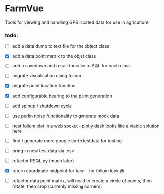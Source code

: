 # FarmVue
Tools for viewing and handling GPS located data for use in agriculture 


### todo: 

- [ ] add a data dump to text file for the object class 
- [x] add a data point matrix to the objet class 
- [ ] add a savedown and recall function to SQL for each class 
- [ ] migrate visualisation using folium 
- [x] migrate point location function 
- [x] add configurable bearing to the point generation 
- [ ] add spinup / shutdown cycle 
- [ ] use perlin noise functionality to generate mock data 
- [ ] host folium plot in a web socket - plotly dash looks like a viable solution here 
- [ ] find / generate more google earth testdata for testing 
- [ ] bring in new test data via .csv 
- [ ] refactor RSQL.py (much later)
- [x] return coordinate midpoint for farm - for folium look @
- [ ] refactor data point matrix, will need to create a circle of points, then rotate, then crop (currenly missing corners)



